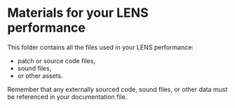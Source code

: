# Materials for your LENS performance

This folder contains all the files used in your LENS performance: 

- patch or source code files, 
- sound files, 
- or other assets.

Remember that any externally sourced code, sound files, or other data must be referenced in your documentation file.
